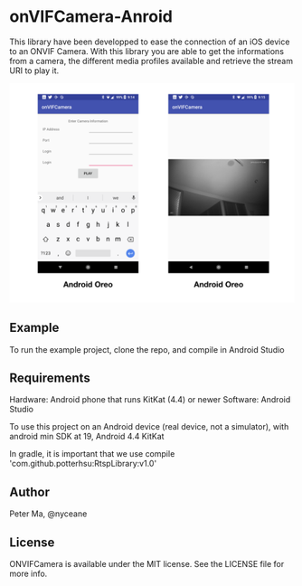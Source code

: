 # onVIFCamera-Anroid

This library have been developped to ease the connection of an iOS device to an ONVIF Camera.
With this library you are able to get the informations from a camera, the different media profiles available and retrieve the stream URI to play it.

![Screenshot](screenshot.png)

## Example

To run the example project, clone the repo, and compile in Android Studio


## Requirements
Hardware: Android phone that runs KitKat (4.4) or newer
Software: Android Studio

To use this project on an Android device (real device, not a simulator), with android min SDK at 19, Android 4.4 KitKat

In gradle, it is important that we use  compile 'com.github.potterhsu:RtspLibrary:v1.0'


## Author

Peter Ma, @nyceane

## License

ONVIFCamera is available under the MIT license. See the LICENSE file for more info.